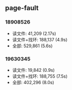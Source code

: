 ## page-fault
### 18908526
- 读文件: 41,209 (2.17s)
- 读文件+找环: 188,137 (4.9s)
- 全部: 529,861 (5.6s)
### 19630345
- 读文件: 19,842 (0.9s)
- 读文件+找环: 188,755 (7.5s)
- 全部: 402,296 (8.0s)